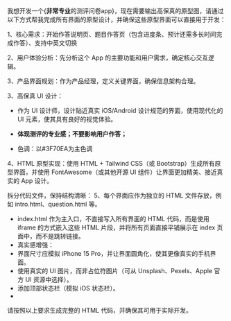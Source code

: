 我想开发一个{**非常专业**的测评问卷app}，现在需要输出高保真的原型图，请通过以下方式帮我完成所有界面的原型设计，并确保这些原型界面可以直接用于开发：

1、核心需求：开始作答说明页、题目作答页（包含进度条、预计还需多长时间完成作答）、支持中英文切换

2、用户体验分析：先分析这个 App 的主要功能和用户需求，确定核心交互逻辑。

3、产品界面规划：作为产品经理，定义关键界面，确保信息架构合理。

3、高保真 UI 设计：

- 作为 UI 设计师，设计贴近真实 iOS/Android 设计规范的界面，使用现代化的 UI 元素，使其具有良好的视觉体验。

- **体现测评的专业感；不要影响用户作答；**

- 色调：以#3F70EA为主色调

4、HTML 原型实现：使用 HTML + Tailwind CSS（或 Bootstrap）生成所有原型界面，并使用 FontAwesome（或其他开源 UI 组件）让界面更加精美、接近真实的 App 设计。

拆分代码文件，保持结构清晰：
5、每个界面应作为独立的 HTML 文件存放，例如 intro.html、question.html 等。
- index.html 作为主入口，不直接写入所有界面的 HTML 代码，而是使用 iframe 的方式嵌入这些 HTML 片段，并将所有页面直接平铺展示在 index 页面中，而不是跳转链接。
- 真实感增强：
- 界面尺寸应模拟 iPhone 15 Pro，并让界面圆角化，使其更像真实的手机界面。
- 使用真实的 UI 图片，而非占位符图片（可从 Unsplash、Pexels、Apple 官方 UI 资源中选择）。
- 添加顶部状态栏（模拟 iOS 状态栏）。
-
请按照以上要求生成完整的 HTML 代码，并确保其可用于实际开发。
